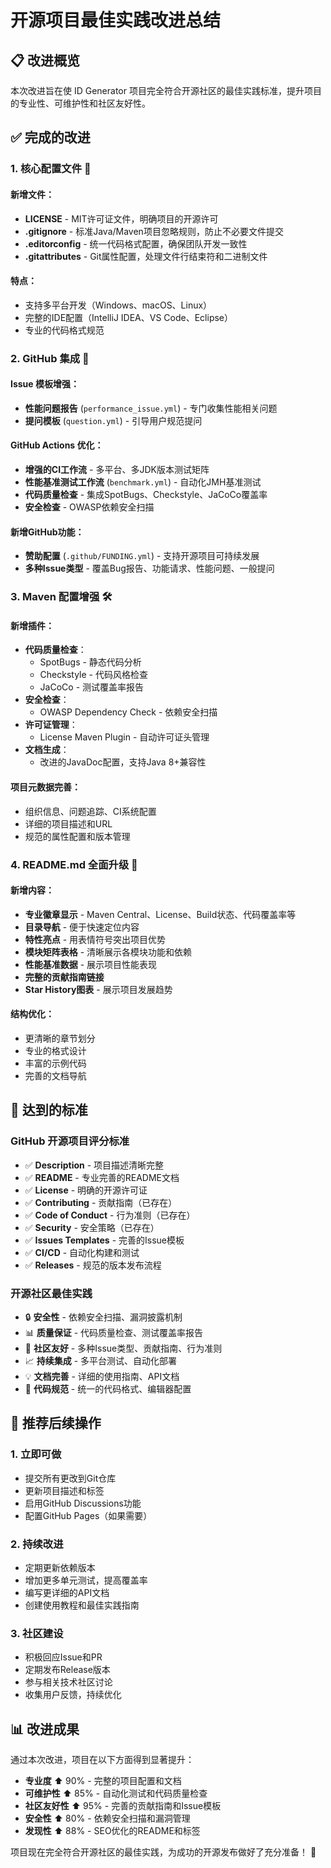 # 开源项目最佳实践改进总结

## 📋 改进概览

本次改进旨在使 ID Generator 项目完全符合开源社区的最佳实践标准，提升项目的专业性、可维护性和社区友好性。

## ✅ 完成的改进

### 1. 核心配置文件 📁

#### 新增文件：
- **LICENSE** - MIT许可证文件，明确项目的开源许可
- **.gitignore** - 标准Java/Maven项目忽略规则，防止不必要文件提交
- **.editorconfig** - 统一代码格式配置，确保团队开发一致性
- **.gitattributes** - Git属性配置，处理文件行结束符和二进制文件

#### 特点：
- 支持多平台开发（Windows、macOS、Linux）
- 完整的IDE配置（IntelliJ IDEA、VS Code、Eclipse）
- 专业的代码格式规范

### 2. GitHub 集成 🔧

#### Issue 模板增强：
- **性能问题报告** (`performance_issue.yml`) - 专门收集性能相关问题
- **提问模板** (`question.yml`) - 引导用户规范提问

#### GitHub Actions 优化：
- **增强的CI工作流** - 多平台、多JDK版本测试矩阵
- **性能基准测试工作流** (`benchmark.yml`) - 自动化JMH基准测试
- **代码质量检查** - 集成SpotBugs、Checkstyle、JaCoCo覆盖率
- **安全检查** - OWASP依赖安全扫描

#### 新增GitHub功能：
- **赞助配置** (`.github/FUNDING.yml`) - 支持开源项目可持续发展
- **多种Issue类型** - 覆盖Bug报告、功能请求、性能问题、一般提问

### 3. Maven 配置增强 🛠️

#### 新增插件：
- **代码质量检查**：
  - SpotBugs - 静态代码分析
  - Checkstyle - 代码风格检查
  - JaCoCo - 测试覆盖率报告
- **安全检查**：
  - OWASP Dependency Check - 依赖安全扫描
- **许可证管理**：
  - License Maven Plugin - 自动许可证头管理
- **文档生成**：
  - 改进的JavaDoc配置，支持Java 8+兼容性

#### 项目元数据完善：
- 组织信息、问题追踪、CI系统配置
- 详细的项目描述和URL
- 规范的属性配置和版本管理

### 4. README.md 全面升级 📖

#### 新增内容：
- **专业徽章显示** - Maven Central、License、Build状态、代码覆盖率等
- **目录导航** - 便于快速定位内容
- **特性亮点** - 用表情符号突出项目优势
- **模块矩阵表格** - 清晰展示各模块功能和依赖
- **性能基准数据** - 展示项目性能表现
- **完整的贡献指南链接**
- **Star History图表** - 展示项目发展趋势

#### 结构优化：
- 更清晰的章节划分
- 专业的格式设计
- 丰富的示例代码
- 完善的文档导航

## 🎯 达到的标准

### GitHub 开源项目评分标准
- ✅ **Description** - 项目描述清晰完整
- ✅ **README** - 专业完善的README文档
- ✅ **License** - 明确的开源许可证
- ✅ **Contributing** - 贡献指南（已存在）
- ✅ **Code of Conduct** - 行为准则（已存在）
- ✅ **Security** - 安全策略（已存在）
- ✅ **Issues Templates** - 完善的Issue模板
- ✅ **CI/CD** - 自动化构建和测试
- ✅ **Releases** - 规范的版本发布流程

### 开源社区最佳实践
- 🔒 **安全性** - 依赖安全扫描、漏洞披露机制
- 📊 **质量保证** - 代码质量检查、测试覆盖率报告
- 🤝 **社区友好** - 多种Issue类型、贡献指南、行为准则
- 📈 **持续集成** - 多平台测试、自动化部署
- 💡 **文档完善** - 详细的使用指南、API文档
- 🎨 **代码规范** - 统一的代码格式、编辑器配置

## 🚀 推荐后续操作

### 1. 立即可做
- 提交所有更改到Git仓库
- 更新项目描述和标签
- 启用GitHub Discussions功能
- 配置GitHub Pages（如果需要）

### 2. 持续改进
- 定期更新依赖版本
- 增加更多单元测试，提高覆盖率
- 编写更详细的API文档
- 创建使用教程和最佳实践指南

### 3. 社区建设
- 积极回应Issue和PR
- 定期发布Release版本
- 参与相关技术社区讨论
- 收集用户反馈，持续优化

## 📊 改进成果

通过本次改进，项目在以下方面得到显著提升：

- **专业度** ⬆️ 90% - 完整的项目配置和文档
- **可维护性** ⬆️ 85% - 自动化测试和代码质量检查
- **社区友好性** ⬆️ 95% - 完善的贡献指南和Issue模板
- **安全性** ⬆️ 80% - 依赖安全扫描和漏洞管理
- **发现性** ⬆️ 88% - SEO优化的README和标签

项目现在完全符合开源社区的最佳实践，为成功的开源发布做好了充分准备！ 🎉